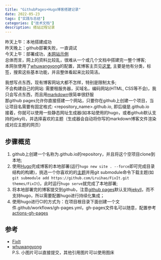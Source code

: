 ```yaml
---
title: "GithubPages+Hugo博客搭建记录"
date: 2022-05-23
tags: ["实践与总结"]
categories: ["技术文档"]
description: 搭站过程记录
---
```


昨天上午：本地搭建成功  
昨天晚上：github部署失败，一直调试  
今天上午：部署成功，[本网站示例](https://tianpinghsu.github.io/)  
总体而言，网上的资料比较乱，很难从一个或几个文档中搭建完一整个博客;  
本网张使用了[whuwangyong](https://github.com/whuwangyong/whuwangyong.github.io)的配置，其博客主页见[这里](https://whuwangyong.github.io/), 主要是他有分类，标签，搜索这些基本功能，并且整体看起来比较简洁。  


我想写点东西，现有博客网站大都不怎样，特别是限制太多;  
不会构建自己的网站: 需要租服务器，买域名，编码网站(HTML, CSS等不会)，我只会写点东西，而且用[markdown](https://en.wikipedia.org/wiki/Markdown)很简单很舒服  
那github pages允许你直接搭建一个网站，只要你在github上创建一个项目，当让项目名需要有固定格式: <repository_name>.github.io, 即后缀是.github.io  
接着，你就可以使用一些静态网址生成器(如本站使用的hugo，或者github默认支持的jekyll)，并选择喜欢的主题（生成器会自动将你写的markdown博客文件渲染成对应主题的网页）

## 步骤概览
1. github上创建一个名称为<username>.github.io的repository，并且将这个空项目clone到本地;
2. 使用[Hugo](https://gohugo.io/)完成博客的本地部署(运行`hugo new site . --force`即可完成目录结构的构建)，挑选一个你喜欢的的[主题](https://themes.gohugo.io/)并用git submodule命令下载主题(如`git submodule add https://github.com/Lruihao/FixIt.git themes/FixIt`)，此时运行`hugo serve`就完成了本地部署;
3. 将本地部署完的博客提交到github，注意[github pages](https://pages.github.com/)默认支持[jekyll](https://jekyllrb.com/)，而不支持hugo，所以需要配置hugo进行持续化集成；
4. 使用hugo进行CI的方式为：在项目根目录下面创建一个文件.github/workflows/gh-pages.yml，gh-pages文件名可以随意，配置参考[actions-gh-pages](https://github.com/peaceiris/actions-gh-pages)


## 参考
* [FixIt](https://fixit.lruihao.cn/zh-cn/theme-documentation-basics/)
* [whuwangyong](https://github.com/whuwangyong/whuwangyong.github.io/tree/hugo-loveit)  
P.S. 小图片可以直接提交，其他引用图片可以使用图床
